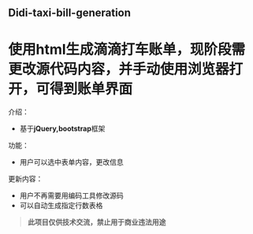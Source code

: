 ## Didi-taxi-bill-generation
# 使用html生成滴滴打车账单，现阶段需更改源代码内容，并手动使用浏览器打开，可得到账单界面
介绍：
- 基于**jQuery,bootstrap**框架

功能：
- 用户可以选中表单内容，更改信息

更新内容：
- 用户不再需要用编码工具修改源码
- 可以自动生成指定行数表格

>**此项目仅供技术交流，禁止用于商业违法用途**
